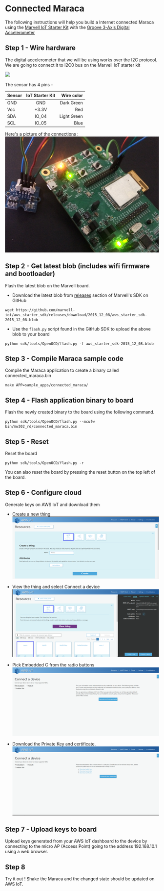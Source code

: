 Connected Maraca
====

The following instructions will help you build a Internet connected Maraca using
the [Marvell IoT Starter Kit](http://www.amazon.com/Globalscale-MW302-IoT-Starter-Powered/dp/B0168DLQHI/ref=sr_1_1?ie=UTF8&qid=1459763298&sr=8-1&keywords=marvell+iot+starter+kit) with the [Groove 3-Axis Digital Accelerometer](http://www.seeedstudio.com/depot/twig-3axis-accelerometer-p-765.html?cPath=144_146)


## Step 1 - Wire hardware

The digital accelerometer that we will be using works over the I2C protocol. We are going to connect it to I2C0 bus on the Marvell IoT starter kit

![](https://raw.githubusercontent.com/marvell-iot/aws_starter_sdk_wiki_images/master/PinMap.png)

The sensor has 4 pins -

| Sensor | IoT Starter Kit | Wire color
|:----|:----:|----:|
| GND | GND | Dark Green
| Vcc | +3.3V | Red
| SDA | IO_04 | Light Green
| SCL | IO_05 | Blue

Here's a picture of the connections :
![Connections](./screenshots/Wires.jpg)

## Step 2 - Get latest blob (includes wifi firmware and bootloader)
Flash the latest blob on the Marvell board.

- Download the latest blob from [releases](https://github.com/marvell-iot/aws_starter_sdk/releases) section of Marvell's SDK on GitHub
```
wget https://github.com/marvell-iot/aws_starter_sdk/releases/download/2015_12_08/aws_starter_sdk-2015_12_08.blob
```
- Use the `flash.py` script found in the GitHub SDK to upload the above blob to
your board
```
python sdk/tools/OpenOCD/flash.py -f aws_starter_sdk-2015_12_08.blob
```

## Step 3 - Compile Maraca sample code
Compile the Maraca application to create a binary called connected_maraca.bin
```
make APP=sample_apps/connected_maraca/
```

## Step 4 - Flash application binary to board
Flash the newly created binary to the board using the following command.
```
python sdk/tools/OpenOCD/flash.py --mcufw bin/mw302_rd/connected_maraca.bin
```
## Step 5 - Reset
Reset the board
```
python sdk/tools/OpenOCD/flash.py -r
```
You can also reset the board by pressing the reset button on the top left
of the board.

## Step 6 - Configure cloud
Generate keys on AWS IoT and download them

- Create a new thing
![new-thing](./screenshots/1-Create-Thing.png)

- View the thing and select Connect a device
![view-thing](./screenshots/2-ConnectDevice.png)

- Pick Embedded C from the radio buttons
![select-c](./screenshots/3-EmbeddedC.png)

- Download the Private Key and certificate.
![get-keys](./screenshots/4-DownloadKeys.png)

## Step 7 - Upload keys to board
Upload keys generated from your AWS IoT dashboard to the device by connecting to
the micro AP (Access Point) going to the address 192.168.10.1 using a web
browser.

## Step 8
Try it out !
Shake the Maraca and the changed state should be updated on AWS IoT.

